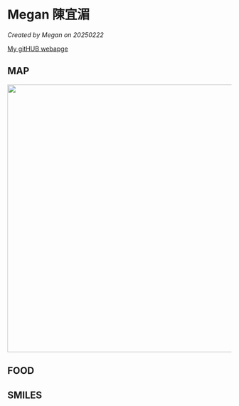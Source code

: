 
# Megan 陳宜湄

*Created by Megan on 20250222*

[My gitHUB webapge](https://github.com/11mei) 

## MAP

<img width="600" src="[https://github.com/user-attachments/assets/xxxxxxxx-xxxx-xxxx-xxxx-xxxxxxxxxxxx](https://github.com/user-attachments/assets/7f140e23-b766-4880-ad18-60959e6f62a9)" />


## FOOD



## SMILES



